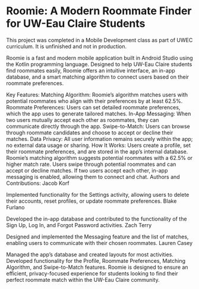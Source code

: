 # Roomie: A Modern Roommate Finder for UW-Eau Claire Students

This project was completed in a Mobile Development class as part of UWEC curriculum. It is unfinished and not in production. 


Roomie is a fast and modern mobile application built in Android Studio using the Kotlin programming language. Designed to help UW-Eau Claire students find roommates easily, Roomie offers an intuitive interface, an in-app database, and a smart matching algorithm to connect users based on their roommate preferences.

Key Features:
Matching Algorithm: Roomie’s algorithm matches users with potential roommates who align with their preferences by at least 62.5%.
Roommate Preferences: Users can set detailed roommate preferences, which the app uses to generate tailored matches.
In-App Messaging: When two users mutually accept each other as roommates, they can communicate directly through the app.
Swipe-to-Match: Users can browse through roommate candidates and choose to accept or decline their matches.
Data Privacy: All user information remains securely within the app; no external data usage or sharing.
How It Works:
Users create a profile, set their roommate preferences, and are stored in the app’s internal database.
Roomie’s matching algorithm suggests potential roommates with a 62.5% or higher match rate.
Users swipe through potential roommates and can accept or decline matches.
If two users accept each other, in-app messaging is enabled, allowing them to connect and chat.
Authors and Contributions:
Jacob Korf

Implemented functionality for the Settings activity, allowing users to delete their accounts, reset profiles, or update roommate preferences.
Blake Furlano

Developed the in-app database and contributed to the functionality of the Sign Up, Log In, and Forgot Password activities.
Zach Terry

Designed and implemented the Messaging feature and the list of matches, enabling users to communicate with their chosen roommates.
Lauren Casey

Managed the app’s database and created layouts for most activities. Developed functionality for the Profile, Roommate Preferences, Matching Algorithm, and Swipe-to-Match features.
Roomie is designed to ensure an efficient, privacy-focused experience for students looking to find their perfect roommate match within the UW-Eau Claire community.

